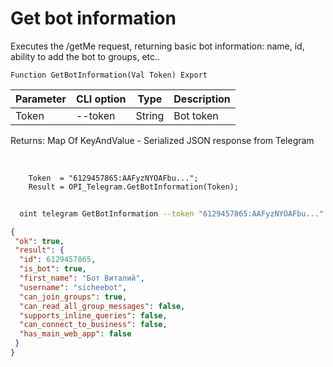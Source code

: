﻿---
sidebar_position: 1
---

# Get bot information
 Executes the /getMe request, returning basic bot information: name, id, ability to add the bot to groups, etc..



`Function GetBotInformation(Val Token) Export`

  | Parameter | CLI option | Type | Description |
  |-|-|-|-|
  | Token | --token | String | Bot token |

  
  Returns:  Map Of KeyAndValue - Serialized JSON response from Telegram

<br/>




```bsl title="Code example"
    Token  = "6129457865:AAFyzNYOAFbu...";
    Result = OPI_Telegram.GetBotInformation(Token);
```



```sh title="CLI command example"
    
  oint telegram GetBotInformation --token "6129457865:AAFyzNYOAFbu..."

```

```json title="Result"
{
 "ok": true,
 "result": {
  "id": 6129457865,
  "is_bot": true,
  "first_name": "Бот Виталий",
  "username": "sicheebot",
  "can_join_groups": true,
  "can_read_all_group_messages": false,
  "supports_inline_queries": false,
  "can_connect_to_business": false,
  "has_main_web_app": false
 }
}
```
